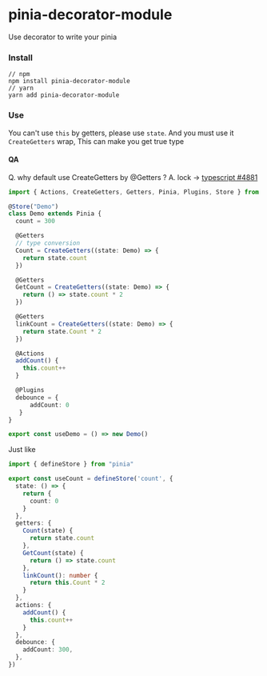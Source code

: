 # pinia-decorator-module

Use decorator to write your pinia

### Install

```
// npm
npm install pinia-decorator-module
// yarn
yarn add pinia-decorator-module
```

### Use

You can't use `this` by getters, please use `state`. And you must use it `CreateGetters` wrap, This can make you get true type

#### QA
Q. why default use CreateGetters by @Getters ?
A. lock -> [typescript #4881](https://github.com/microsoft/TypeScript/issues/4881)

```typescript
import { Actions, CreateGetters, Getters, Pinia, Plugins, Store } from "pinia-decorator-module"

@Store("Demo")
class Demo extends Pinia {
  count = 300

  @Getters
  // type conversion
  Count = CreateGetters((state: Demo) => {
    return state.count
  })

  @Getters
  GetCount = CreateGetters((state: Demo) => {
    return () => state.count * 2
  })

  @Getters
  linkCount = CreateGetters((state: Demo) => {
    return state.Count * 2
  })

  @Actions
  addCount() {
    this.count++
  }

  @Plugins
  debounce = {
      addCount: 0
   }
}

export const useDemo = () => new Demo()
```

Just like

```typescript
import { defineStore } from "pinia"

export const useCount = defineStore('count', {
  state: () => {
    return {
      count: 0
    }
  },
  getters: {
    Count(state) {
      return state.count
    },
    GetCount(state) {
      return () => state.count
    },
    linkCount(): number {
      return this.Count * 2
    }
  },
  actions: {
    addCount() {
      this.count++
    }
  },
  debounce: {
    addCount: 300,
  },
})
```
